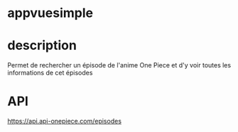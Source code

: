 # appvuesimple

# description
Permet de rechercher un épisode de l'anime One Piece et d'y voir toutes les informations de cet épisodes

# API
https://api.api-onepiece.com/episodes
